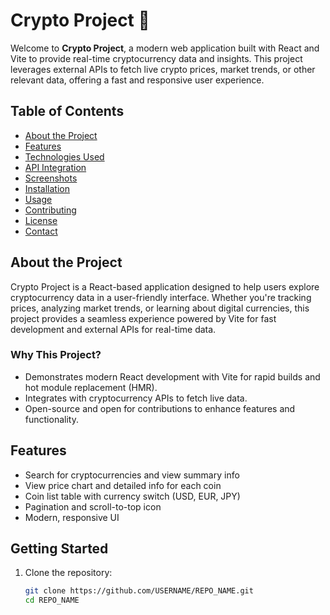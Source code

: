 # Crypto Project 💸

Welcome to **Crypto Project**, a modern web application built with React and Vite to provide real-time cryptocurrency data and insights. This project leverages external APIs to fetch live crypto prices, market trends, or other relevant data, offering a fast and responsive user experience.

## Table of Contents
- [About the Project](#about-the-project)
- [Features](#features)
- [Technologies Used](#technologies-used)
- [API Integration](#api-integration)
- [Screenshots](#screenshots)
- [Installation](#installation)
- [Usage](#usage)
- [Contributing](#contributing)
- [License](#license)
- [Contact](#contact)

## About the Project
Crypto Project is a React-based application designed to help users explore cryptocurrency data in a user-friendly interface. Whether you're tracking prices, analyzing market trends, or learning about digital currencies, this project provides a seamless experience powered by Vite for fast development and external APIs for real-time data.

### Why This Project?
- Demonstrates modern React development with Vite for rapid builds and hot module replacement (HMR).
- Integrates with cryptocurrency APIs to fetch live data.
- Open-source and open for contributions to enhance features and functionality.

## Features
- Search for cryptocurrencies and view summary info
- View price chart and detailed info for each coin
- Coin list table with currency switch (USD, EUR, JPY)
- Pagination and scroll-to-top icon
- Modern, responsive UI

## Getting Started

1. Clone the repository:
   ```bash
   git clone https://github.com/USERNAME/REPO_NAME.git
   cd REPO_NAME
